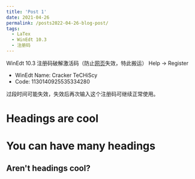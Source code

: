 ```yaml
---
title: 'Post 1'
date: 2021-04-26
permalink: /posts2022-04-26-blog-post/
tags:
  - LaTex
  - WinEdt 10.3
  - 注册码
---
```


 WinEdt 10.3 注册码破解激活码（防止[网页](https://www.twblogs.net/a/5ca68137bd9eee5b1a074232/?lang=zh-cn)失效，特此搬运）
  Help -> Register 
 - WinEdt Name: Cracker TeCHiScy
 - Code: 1130140925535334280 <br>
 
过段时间可能失效，失效后再次输入这个注册码可继续正常使用。

Headings are cool
======

You can have many headings
======

Aren't headings cool?
------
